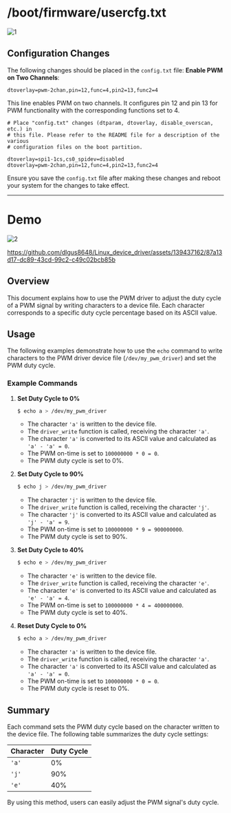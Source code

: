 #  /boot/firmware/usercfg.txt
![1](https://github.com/dlgus8648/Linux_device_driver/assets/139437162/2d0f36f8-56c1-43b7-8159-8987cf5ccbb3)

## Configuration Changes

The following changes should be placed in the `config.txt` file:
**Enable PWM on Two Channels**:
   ```
   dtoverlay=pwm-2chan,pin=12,func=4,pin2=13,func2=4
   ```
   This line enables PWM on two channels. It configures pin 12 and pin 13 for PWM functionality with the corresponding functions set to 4.


```
# Place "config.txt" changes (dtparam, dtoverlay, disable_overscan, etc.) in
# this file. Please refer to the README file for a description of the various
# configuration files on the boot partition.

dtoverlay=spi1-1cs,cs0_spidev=disabled
dtoverlay=pwm-2chan,pin=12,func=4,pin2=13,func2=4
```

Ensure you save the `config.txt` file after making these changes and reboot your system for the changes to take effect.

---
# Demo
![2](https://github.com/dlgus8648/Linux_device_driver/assets/139437162/d22209a7-98de-4a7e-b700-42fe316cc613)

https://github.com/dlgus8648/Linux_device_driver/assets/139437162/87a13d17-dc89-43cd-99c2-c49c02bcb85b





## Overview

This document explains how to use the PWM driver to adjust the duty cycle of a PWM signal by writing characters to a device file. Each character corresponds to a specific duty cycle percentage based on its ASCII value.

## Usage

The following examples demonstrate how to use the `echo` command to write characters to the PWM driver device file (`/dev/my_pwm_driver`) and set the PWM duty cycle.

### Example Commands

1. **Set Duty Cycle to 0%**
   ```bash
   $ echo a > /dev/my_pwm_driver
   ```
   - The character `'a'` is written to the device file.
   - The `driver_write` function is called, receiving the character `'a'`.
   - The character `'a'` is converted to its ASCII value and calculated as `'a' - 'a' = 0`.
   - The PWM on-time is set to `100000000 * 0 = 0`.
   - The PWM duty cycle is set to 0%.

2. **Set Duty Cycle to 90%**
   ```bash
   $ echo j > /dev/my_pwm_driver
   ```
   - The character `'j'` is written to the device file.
   - The `driver_write` function is called, receiving the character `'j'`.
   - The character `'j'` is converted to its ASCII value and calculated as `'j' - 'a' = 9`.
   - The PWM on-time is set to `100000000 * 9 = 900000000`.
   - The PWM duty cycle is set to 90%.

3. **Set Duty Cycle to 40%**
   ```bash
   $ echo e > /dev/my_pwm_driver
   ```
   - The character `'e'` is written to the device file.
   - The `driver_write` function is called, receiving the character `'e'`.
   - The character `'e'` is converted to its ASCII value and calculated as `'e' - 'a' = 4`.
   - The PWM on-time is set to `100000000 * 4 = 400000000`.
   - The PWM duty cycle is set to 40%.

4. **Reset Duty Cycle to 0%**
   ```bash
   $ echo a > /dev/my_pwm_driver
   ```
   - The character `'a'` is written to the device file.
   - The `driver_write` function is called, receiving the character `'a'`.
   - The character `'a'` is converted to its ASCII value and calculated as `'a' - 'a' = 0`.
   - The PWM on-time is set to `100000000 * 0 = 0`.
   - The PWM duty cycle is reset to 0%.

## Summary

Each command sets the PWM duty cycle based on the character written to the device file. The following table summarizes the duty cycle settings:

| Character | Duty Cycle |
|-----------|-------------|
| `'a'`     | 0%          |
| `'j'`     | 90%         |
| `'e'`     | 40%         |

By using this method, users can easily adjust the PWM signal's duty cycle.
